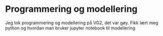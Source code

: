 # Programmering og modellering
 
Jeg tok programmering og modellering på VG2, det var gøy. Fikk lært meg python og hvordan man bruker jupyter notebook til modellering
